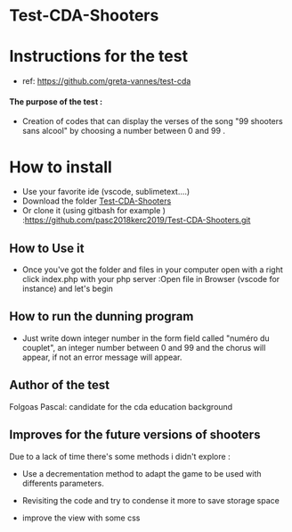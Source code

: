# Test-CDA-Shooters

# Instructions for the test

- ref: https://github.com/greta-vannes/test-cda

#### The purpose of the test : 
- Creation of  codes that can display the verses of the 
  song "99 shooters sans alcool" by choosing a number between 0 and 99 .


#  How to install

- Use your favorite ide (vscode, sublimetext....)
- Download the folder [Test-CDA-Shooters](https://github.com/pasc2018kerc2019/Test-CDA-Shooters)  
- Or clone it  (using gitbash for example ) :https://github.com/pasc2018kerc2019/Test-CDA-Shooters.git

## How to Use it

- Once you've got the folder and files in your computer open with a right click index.php with your php server :Open file in Browser (vscode for instance)
and let's begin


## How to run the dunning program

- Just write down integer number in the form field called "numéro du couplet", an integer number 
 between 0 and 99 and the chorus will appear, if not an error message will appear.

## Author of the test
Folgoas Pascal: candidate for the cda education background




## Improves for the future versions of shooters
Due to a lack of time there's some methods i didn't explore :
- Use a decrementation method to adapt the game to be used with differents 
 parameters.
 
 - Revisiting the code and try to condense it more to save storage space 

 - improve the view with some css 





